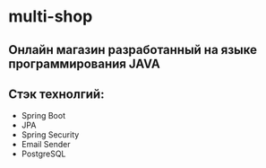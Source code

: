 # multi-shop
## Онлайн магазин разработанный на языке программирования JAVA 

## Стэк технолгий: 

 - Spring Boot 
 - JPA 
 - Spring Security 
 - Email Sender 
 - PostgreSQL 
 
